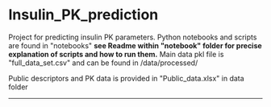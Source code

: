 Insulin_PK_prediction
==============================

Project for predicting insulin PK parameters. 
Python notebooks and scripts are found in "notebooks" **see Readme within "notebook" folder for precise explanation of scripts and how to run them.** 
Main data pkl file is "full_data_set.csv" and can be found in /data/processed/

Public descriptors and PK data is provided in "Public_data.xlsx" in data folder

--------
